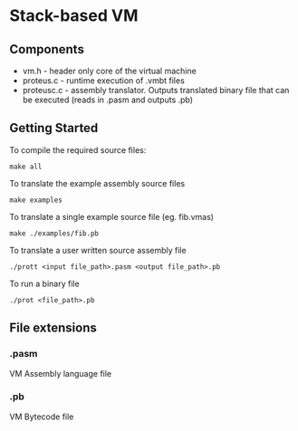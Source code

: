 # Stack-based VM

## Components

* vm.h  - header only core of the virtual machine
* proteus.c - runtime execution of .vmbt files
* proteusc.c - assembly translator. Outputs translated binary file that can be executed (reads in .pasm and outputs .pb)

## Getting Started

To compile the required source files:

```console
make all
```

To translate the example assembly source files

```console
make examples
```

To translate a single example source file (eg. fib.vmas)

```console
make ./examples/fib.pb
```

To translate a user written source assembly file

```console
./prott <input file_path>.pasm <output file_path>.pb
```

To run a binary file

```console
./prot <file_path>.pb
```

## File extensions

### .pasm
VM Assembly language file

### .pb
VM Bytecode file
